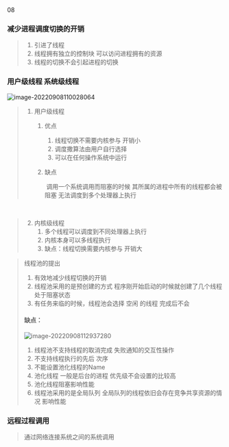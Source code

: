 08

### 减少进程调度切换的开销

> 1. 引进了线程
> 2. 线程拥有独立的控制块 可以访问进程拥有的资源 
> 3. 线程的切换不会引起进程的切换

### 用户级线程 系统级线程 

![image-20220908110028064](C:\Users\Administrator\AppData\Roaming\Typora\typora-user-images\image-20220908110028064.png)

> 1. 用户级线程 
>
>    1. 优点
>
>       1. 线程切换不需要内核参与   开销小 
>       2. 调度撒算法由用户自行选择
>       3. 可以在任何操作系统中运行
>
>    2. 缺点
>
>       ​	调用一个系统调用而阻塞的时候 其所属的进程中所有的线程都会被阻塞 无法调度到多个处理器上执行

​			

> 2. 内核级线程
>    1.  多个线程可以调度到不同处理器上执行 
>    2. 内核本身可以多线程执行
>    3. 缺点：线程切换需要内核参与  开销大



> 线程池的提出
>
> 1. 有效地减少线程切换的开销
> 2. 线程池采用的是预创建的方式 程序刚开始启动的时候就创建了几个线程  处于阻塞状态 
> 3. 有任务来临的时候，线程池会选择 空闲 的线程   完成后不会
>
> #### 缺点：
>
> ![image-20220908112937280](C:\Users\Administrator\AppData\Roaming\Typora\typora-user-images\image-20220908112937280.png)
>
> 1. 线程池不支持线程的取消完成 失败通知的交互性操作
> 2. 不支持线程执行的先后 次序 
> 3. 不能设置池化线程的Name
> 4. 池化线程 一般是后台的进程  优先级不会设置的比较高 
> 5. 池化线程阻塞影响性能 
> 6. 线程池采用的是全局队列 全局队列的线程依旧会存在竞争共享资源的情况   影响性能

### 远程过程调用

> 通过网络连接系统之间的系统调用 
>
> 
